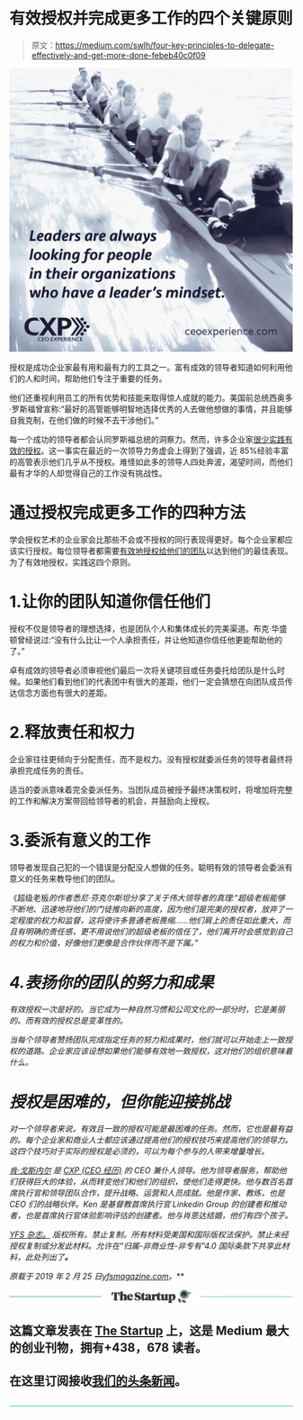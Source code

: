# 有效授权并完成更多工作的四个关键原则

> 原文：<https://medium.com/swlh/four-key-principles-to-delegate-effectively-and-get-more-done-febeb40c0f09>

![](img/b606db3586b7ac693bd52dfff57ece1f.png)

授权是成功企业家最有用和最有力的工具之一。富有成效的领导者知道如何利用他们的人和时间，帮助他们专注于重要的任务。

他们还重视利用员工的所有优势和技能来取得惊人成就的能力。美国前总统西奥多·罗斯福曾宣称:“最好的高管能够明智地选择优秀的人去做他想做的事情，并且能够自我克制，在他们做的时候不去干涉他们。”

每一个成功的领导者都会认同罗斯福总统的洞察力。然而，许多企业家[很少实践有效的授权](https://yfsmagazine.com/2017/01/13/why-most-entrepreneurs-dont-delegate-and-how-to-fix-it/)。这一事实在最近的一次领导力务虚会上得到了强调，近 85%经验丰富的高管表示他们几乎从不授权。难怪如此多的领导人四处奔波，渴望时间，而他们最有才华的人却觉得自己的工作没有挑战性。

# 通过授权完成更多工作的四种方法

学会授权艺术的企业家会比那些不会或不授权的同行表现得更好。每个企业家都应该实行授权。每位领导者都需要[有效地授权给他们的团队](https://yfsmagazine.com/2019/02/20/four-highly-effective-ways-leaders-can-empower-their-teams/)以达到他们的最佳表现。为了有效地授权，实践这四个原则。

# 1.让你的团队知道你信任他们

授权不仅是领导者的理想选择，也是团队个人和集体成长的完美渠道。布克·华盛顿曾经说过:“没有什么比让一个人承担责任，并让他知道你信任他更能帮助他的了。”

卓有成效的领导者必须审视他们最后一次将关键项目或任务委托给团队是什么时候。如果他们看到他们的代表团中有很大的差距，他们一定会猜想在向团队成员传达信念方面也有很大的差距。

# 2.释放责任和权力

企业家往往更倾向于分配责任，而不是权力。没有授权就委派任务的领导者最终将承担完成任务的责任。

适当的委派意味着完全委派任务。当团队成员被授予最终决策权时，将增加将完整的工作和解决方案带回给领导者的机会，并鼓励向上授权。

# 3.委派有意义的工作

领导者发现自己犯的一个错误是分配没人想做的任务。聪明有效的领导者会委派有意义的任务来教导他们的团队。

《超级老板[](https://amzn.to/2Tf2dLO)*的作者悉尼·芬克尔斯坦分享了关于伟大领导者的真理:“超级老板能够不断地、迅速地将他们的门徒推向新的高度，因为他们是完美的授权者，放弃了一定程度的权力和监督，这将使许多普通老板畏缩……他们肩上的责任如此重大，而且有明确的责任感，更不用说他们的超级老板的信任了，他们离开时会感觉到自己的权力和价值，好像他们更像是合作伙伴而不是下属。”*

# *4.表扬你的团队的努力和成果*

*有效授权一次是好的。当它成为一种自然习惯和公司文化的一部分时，它是美丽的。而有效的授权总是变革性的。*

*当每个领导者赞扬团队完成指定任务的努力和成果时，他们就可以开始走上一致授权的道路。企业家应该设想如果他们能够有效地一致授权，这对他们的组织意味着什么。*

# *授权是困难的，但你能迎接挑战*

*对一个领导者来说，有效且一致的授权可能是最困难的任务。然而，它也是最有益的。每个企业家和商业人士都应该通过提高他们的授权技巧来提高他们的领导力。这四个技巧对于实际的授权是必须的，可以为每个参与的人带来增量增长。*

*[*肯·戈斯内尔*](https://www.linkedin.com/in/kengosnell/) *是* [*CXP (CEO 经历)*](http://www.ceoexperience.com/) *的 CEO 兼仆人领导。他为领导者服务，帮助他们获得巨大的体验，从而转变他们和他们的组织，使他们走得更快。他与数百名首席执行官和领导团队合作，提升战略、运营和人员成就。他是作家、教练，也是 CEO 们的战略伙伴。Ken 是基督教首席执行官 Linkedin Group 的创建者和推动者，也是首席执行官体验影响评估的创建者。他与肖恩达结婚，他们有四个孩子。**

*[*YFS 杂志。*](https://yfsmagazine.com/) *版权所有。禁止复制。所有材料受美国和国际版权法保护。禁止未经授权复制或分发此材料。允许在“归属-非商业性-非专有”4.0 国际条款下共享此材料，此处列出了*[](https://creativecommons.org/licenses/by-nc-nd/4.0/)**。***

***原载于 2019 年 2 月 25 日*[*yfsmagazine.com*](https://yfsmagazine.com/2019/02/25/four-key-principles-to-delegate-effectively-and-get-more-done/)*。***

**[![](img/308a8d84fb9b2fab43d66c117fcc4bb4.png)](https://medium.com/swlh)**

## **这篇文章发表在 [The Startup](https://medium.com/swlh) 上，这是 Medium 最大的创业刊物，拥有+438，678 读者。**

## **在这里订阅接收[我们的头条新闻](https://growthsupply.com/the-startup-newsletter/)。**

**[![](img/b0164736ea17a63403e660de5dedf91a.png)](https://medium.com/swlh)**